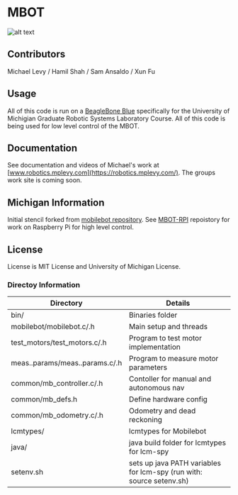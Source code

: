 # MBOT
![alt text](https://github.com/[levymp]/[MBOT]/blob/[documentation]/MBOT.jpg?raw=true)

## Contributors
Michael Levy / Hamil Shah / Sam Ansaldo / Xun Fu

## Usage
All of this code is run on a [BeagleBone Blue](https://beagleboard.org/blue) specifically for the University of Michigian Graduate Robotic Systems Laboratory Course.
All of this code is being used for low level control of the MBOT.

## Documentation
See documentation and videos of Michael's work at [www.robotics.mplevy.com](https://robotics.mplevy.com/). The groups work site is coming soon.

## Michigan Information
Initial stencil forked from [mobilebot repository](https://gitlab.eecs.umich.edu/rob550-f20/mobilebot). See [MBOT-RPI](https://github.com/levymp/MBOT-RPI) repoistory for work on Raspberry Pi for high level control.

## License 
License is MIT License and University of Michigan License. 

### Directoy Information
Directory | Details
------------ | -------------
bin/ | Binaries folder
mobilebot/mobilebot.c/.h | Main setup and threads   
test_motors/test_motors.c/.h | Program to test motor implementation   
meas..params/meas..params.c/.h | Program to measure motor parameters   
common/mb_controller.c/.h | Contoller for manual and autonomous nav
common/mb_defs.h | Define hardware config
common/mb_odometry.c/.h | Odometry and dead reckoning 
lcmtypes/ | lcmtypes for Mobilebot
java/ | java build folder for lcmtypes for lcm-spy
setenv.sh | sets up java PATH variables for lcm-spy (run with: source setenv.sh)
